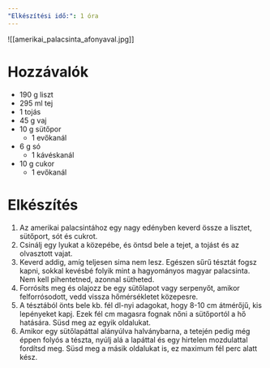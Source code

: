```yaml
---
"Elkészítési idő:": 1 óra
---
```

![[amerikai_palacsinta_afonyaval.jpg]]
# Hozzávalók
- 190 g liszt
- 295 ml tej
- 1 tojás
- 45 g vaj
- 10 g sütőpor
	- 1 evőkanál
- 6 g só
	- 1 kávéskanál
- 10 g cukor
	- 1 evőkanál
# Elkészítés
1. Az amerikai palacsintához egy nagy edényben keverd össze a lisztet, sütőport, sót és cukrot.
2. Csinálj egy lyukat a közepébe, és öntsd bele a tejet, a tojást és az olvasztott vajat.
3. Keverd addig, amíg teljesen sima nem lesz. Egészen sűrű tésztát fogsz kapni, sokkal kevésbé folyik mint a hagyományos magyar palacsinta. Nem kell pihentetned, azonnal sütheted.
4. Forrósíts meg és olajozz be egy sütőlapot vagy serpenyőt, amikor felforrósodott, vedd vissza hőmérsékletet közepesre.
5. A tésztából önts bele kb. fél dl-nyi adagokat, hogy 8-10 cm átmérőjű, kis lepényeket kapj. Ezek fél cm magasra fognak nőni a sütőportól a hő hatására. Süsd meg az egyik oldalukat.
6. Amikor egy sütőlapáttal alányúlva halványbarna, a tetején pedig még éppen folyós a tészta, nyúlj alá a lapáttal és egy hirtelen mozdulattal fordítsd meg. Süsd meg a másik oldalukat is, ez maximum fél perc alatt kész.